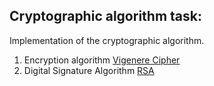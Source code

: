 ## Cryptographic algorithm task:

Implementation of the cryptographic algorithm.
1. Encryption algorithm [Vigenere Cipher](https://en.wikipedia.org/wiki/Vigen%C3%A8re_cipher)
2. Digital Signature Algorithm [RSA](https://en.wikipedia.org/wiki/RSA_(cryptosystem))
